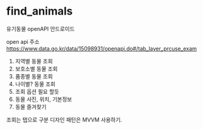 # find_animals
유기동물 openAPI 안드로이드

open api 주소 https://www.data.go.kr/data/15098931/openapi.do#/tab_layer_prcuse_exam

 1. 지역별 동물 조회
 2. 보호소별 동물 조회
 3. 품종별 동물 조회
 4. 나이별? 동물 조회
 5. 조회 옵션 필요 할듯
 6. 동물 사진, 위치, 기본정보
 7. 동물 즐겨찾기
 
조회는 탭으로 구분
디자인 패턴은 MVVM 사용하기.

